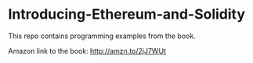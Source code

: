 # Introducing-Ethereum-and-Solidity
This repo contains programming examples from the book.

Amazon link to the book: http://amzn.to/2jJ7WUt
